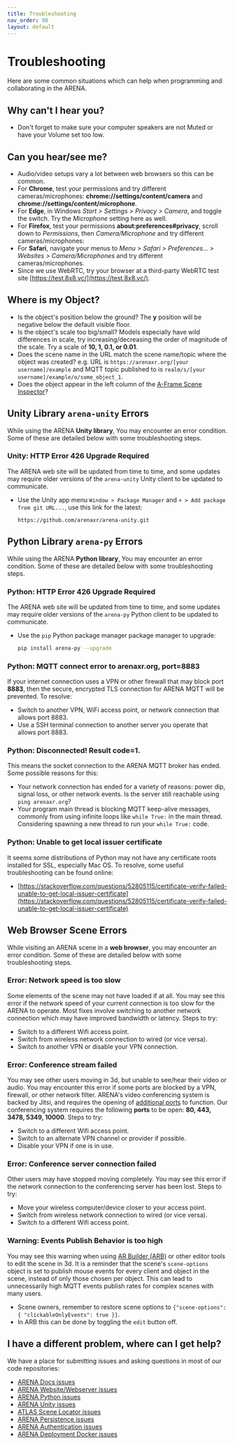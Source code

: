 ```yaml
---
title: Troubleshooting
nav_order: 90
layout: default
---
```


# Troubleshooting
Here are some common situations which can help when programming and collaborating in the ARENA.

## Why can't I hear you?
- Don't forget to make sure your computer speakers are not Muted or have your Volume set too low.

## Can you hear/see me?
- Audio/video setups vary a lot between web browsers so this can be common.
- For **Chrome**, test your permissions and try different cameras/microphones: **chrome://settings/content/camera** and **chrome://settings/content/microphone**.
- For **Edge**, in Windows *Start > Settings > Privacy > Camera*, and toggle the switch. Try the *Microphone* setting here as well.
- For **Firefox**, test your permissions **about:preferences#privacy**, scroll down to *Permissions*, then *Camera/Microphone* and try different cameras/microphones:
- For **Safari**, navigate your menus to *Menu > Safari > Preferences... > Websites > Camera/Microphones* and try different cameras/microphones.
- Since we use WebRTC, try your browser at a third-party WebRTC test site [https://test.8x8.vc/](https://test.8x8.vc/).

## Where is my Object?
- Is the object's position below the ground? The **y** position will be negative below the default visible floor.
- Is the object's scale too big/small? Models especially have wild differences in scale, try increasing/decreasing the order of magnitude of the scale. Try a scale of **10, 1, 0.1, or 0.01**.
- Does the scene name in the URL match the scene name/topic where the object was created? e.g. URL is `https://arenaxr.org/[your username]/example` and MQTT topic published to is `realm/s/[your username]/example/o/some_object_1`.
- Does the object appear in the left column of the [A-Frame Scene Inspector](https://aframe.io/docs/1.5.0/introduction/visual-inspector-and-dev-tools.html)?

## Unity Library `arena-unity` Errors
While using the ARENA **Unity library**, You may encounter an error condition. Some of these are detailed below with some troubleshooting steps.

### Unity: HTTP Error 426 Upgrade Required
The ARENA web site will be updated from time to time, and some updates may require older versions of the `arena-unity` Unity client to be updated to communicate.
- Use the Unity app menu `Window > Package Manager` and `+ > Add package from git URL...`, use this link for the latest:
    ```
    https://github.com/arenaxr/arena-unity.git
    ```

## Python Library `arena-py` Errors
While using the ARENA **Python library**, You may encounter an error condition. Some of these are detailed below with some troubleshooting steps.

### Python: HTTP Error 426 Upgrade Required
The ARENA web site will be updated from time to time, and some updates may require older versions of the `arena-py` Python client to be updated to communicate.
- Use the `pip` Python package manager package manager to upgrade:
    ```bash
    pip install arena-py --upgrade
    ```

### Python: MQTT connect error to arenaxr.org, port=8883
If your internet connection uses a VPN or other firewall that may block port **8883**, then the secure, encrypted TLS connection for ARENA MQTT will be prevented. To resolve:
- Switch to another VPN, WiFi access point, or network connection that allows port 8883.
- Use a SSH terminal connection to another server you operate that allows port 8883.

### Python: Disconnected! Result code=1.
This means the socket connection to the ARENA MQTT broker has ended. Some possible reasons for this:
- Your network connection has ended for a variety of reasons: power dip, signal loss, or other network events. Is the server still reachable using `ping arenaxr.org`?
- Your program main thread is blocking MQTT keep-alive messages, commonly from using infinite loops like `while True:` in the main thread. Considering spawning a new thread to run your `while True:` code.

### Python: Unable to get local issuer certificate
It seems some distributions of Python may not have any certificate roots installed for SSL, especially Mac OS. To resolve, some useful troubleshooting can be found online:
- [https://stackoverflow.com/questions/52805115/certificate-verify-failed-unable-to-get-local-issuer-certificate](https://stackoverflow.com/questions/52805115/certificate-verify-failed-unable-to-get-local-issuer-certificate)

## Web Browser Scene Errors
While visiting an ARENA scene in a **web browser**, you may encounter an error condition. Some of these are detailed below with some troubleshooting steps.

### Error: Network speed is too slow
Some elements of the scene may not have loaded if at all. You may see this error if the network speed of your current connection is too slow for the ARENA to operate. Most fixes involve switching to another network connection which may have improved bandwidth or latency. Steps to try:
- Switch to a different Wifi access point.
- Switch from wireless network connection to wired (or vice versa).
- Switch to another VPN or disable your VPN connection.

### Error: Conference stream failed
You may see other users moving in 3d, but unable to see/hear their video or audio. You may encounter this error if some ports are blocked by a VPN, firewall, or other network filter. ARENA's video conferencing system is backed by Jitsi, and requires the opening of [additional ports](https://jitsi.github.io/handbook/docs/devops-guide/devops-guide-quickstart#setup-and-configure-your-firewall) to function. Our conferencing system requires the following **ports** to be open: **80, 443, 3478, 5349, 10000**. Steps to try:
- Switch to a different Wifi access point.
- Switch to an alternate VPN channel or provider if possible.
- Disable your VPN if one is in use.

### Error: Conference server connection failed
Other users may have stopped moving completely. You may see this error if the network connection to the conferencing server has been lost. Steps to try:
- Move your wireless computer/device closer to your access point.
- Switch from wireless network connection to wired (or vice versa).
- Switch to a different Wifi access point.

### Warning: Events Publish Behavior is too high
You may see this warning when using [AR Builder (ARB)](tools/authoring) or other editor tools to edit the scene in 3d. It is a reminder that the scene's `scene-options` object is set to publish mouse events for every client and object in the scene, instead of only those chosen per object. This can lead to unnecessarily high MQTT events publish rates for complex scenes with many users.
- Scene owners, remember to restore scene options to `{"scene-options": { "clickableOnlyEvents": true }}`.
- In ARB this can be done by toggling the `edit` button off.

## I have a different problem, where can I get help?
We have a place for submitting issues and asking questions in most of our code repositories:
- [ARENA Docs issues](https://github.com/arenaxr/arena-docs/issues)
- [ARENA Website/Webserver issues](https://github.com/arenaxr/arena-web-core/issues)
- [ARENA Python issues](https://github.com/arenaxr/arena-py/issues)
- [ARENA Unity issues](https://github.com/arenaxr/arena-unity/issues)
- [ATLAS Scene Locator issues](https://github.com/arenaxr/ATLAS/issues)
- [ARENA Persistence issues](https://github.com/arenaxr/arena-persist/issues)
- [ARENA Authentication issues](https://github.com/arenaxr/arena-account/issues)
- [ARENA Deployment Docker issues](https://github.com/arenaxr/arena-services-docker/issues)
